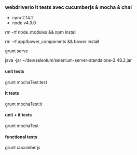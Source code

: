 ### webdriverio it tests avec cucumberjs & mocha & chai

* npm 2.14.2
* node v4.0.0

rm -rf node_modules && npm install

rm -rf app/bower_components && bower install

grunt serve

java -jar ~/dev/selenium/selenium-server-standalone-2.48.2.jar

#### unit tests
grunt mochaTest:test
#### it tests
grunt mochaTest:it
#### unit + it tests
grunt mochaTest
#### functional tests
grunt cucumberjs
